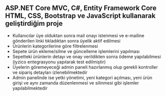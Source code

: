 ## ASP.NET Core MVC, C#, Entity Framework Core HTML, CSS, Bootstrap ve JavaScript kullanarak geliştirdiğim proje
- Kullanıcılar üye olduktan sonra mail onayı istenmesi ve e-mailine gönderilen linki tıkladıktan sonra üyelik aktif edilmesi
- Ürünlerin kategorilerine göre filtrelenmesi
- Sepete ürün ekleme/silme ve güncelleme işlemlerini yapılması
- Sepetteki ürünlerin detayı ve onay verildikten sonra ödeme yapılabilmesi (iyzico entegrasyonu yapılarak test edilmiştir)
- Üyelerin göremeyeceği admin paneli hazırlanmış olup gerekli kontroller ve sipariş detayları izlenebilmektedir
- Admin panelinde ise yetki yönetimi, yeni kategori açılması, yeni ürün girişi ve aynı zamanda düzenlenmesi ve silinmesi gibi işlemler yapılabilmektedir
